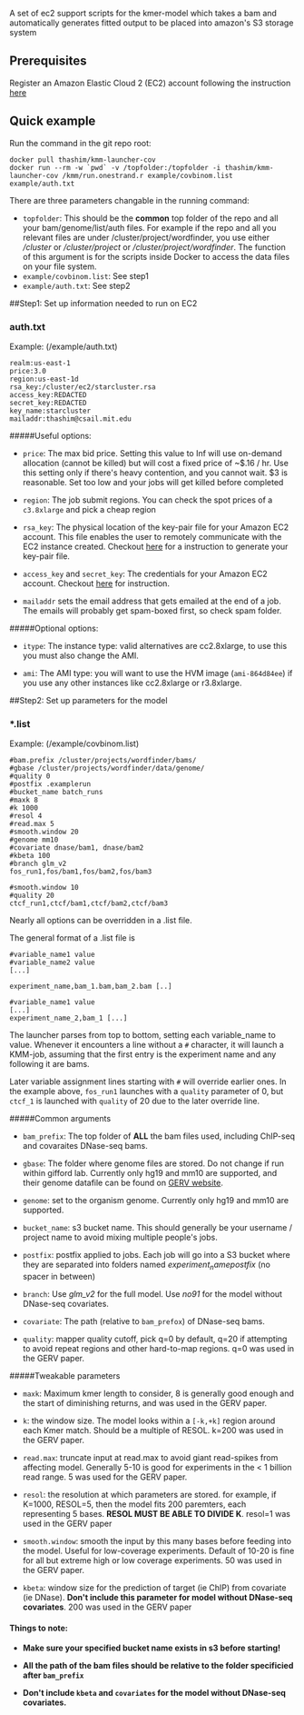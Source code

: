 
A set of ec2 support scripts for the kmer-model which takes a bam and automatically generates fitted output to be placed into amazon's S3 storage system

## Prerequisites
Register an Amazon Elastic Cloud 2 (EC2) account following the instruction [here](http://docs.aws.amazon.com/AWSEC2/latest/UserGuide/get-set-up-for-amazon-ec2.html)


##	Quick example

Run the command in the git repo root:

```
docker pull thashim/kmm-launcher-cov
docker run --rm -w `pwd` -v /topfolder:/topfolder -i thashim/kmm-launcher-cov /kmm/run.onestrand.r example/covbinom.list example/auth.txt
```

There are three parameters changable in the running command:

+ `topfolder`: This should be the **common** top folder of the repo and all your bam/genome/list/auth files. For example if the repo and all you relevant files are under /cluster/project/wordfinder, you use either  */cluster* or */cluster/project* or */cluster/project/wordfinder*. The function of this argument is for the scripts inside Docker to access the data files on your file system.
+ `example/covbinom.list`: See step1
+ `example/auth.txt`: See step2

##Step1: Set up information needed to run on EC2

### auth.txt
Example: (/example/auth.txt)

```
realm:us-east-1
price:3.0
region:us-east-1d
rsa_key:/cluster/ec2/starcluster.rsa
access_key:REDACTED
secret_key:REDACTED
key_name:starcluster
mailaddr:thashim@csail.mit.edu
```


#####Useful options:

+ `price`: The max bid price. Setting this value to Inf will use on-demand allocation (cannot be killed) but will cost a fixed price of ~$.16 / hr. Use this setting only if there's heavy contention, and you cannot wait. $3 is reasonable. Set too low and your jobs will get killed before completed

+ `region`: The job submit regions. You can check the spot prices of a `c3.8xlarge` and pick a cheap region

+ `rsa_key`: The physical location of the key-pair file for your Amazon EC2 account. This file enables the user to remotely communicate with the EC2 instance created. Checkout [here](http://docs.aws.amazon.com/AWSEC2/latest/UserGuide/ec2-key-pairs.html#having-ec2-create-your-key-pair) for a instruction to generate your key-pair file.

+ `access_key` and `secret_key`: The credentials for your Amazon EC2 account. Checkout [here](http://docs.aws.amazon.com/AWSSimpleQueueService/latest/SQSGettingStartedGuide/AWSCredentials.html) for instruction.

+ `mailaddr` sets the email address that gets emailed at the end of a job. The emails will probably get spam-boxed first, so check spam folder.

#####Optional options:

+ `itype`: The instance type: valid alternatives are cc2.8xlarge, to use this you must also change the AMI.

+ `ami`: The AMI type: you will want to use the HVM image (`ami-864d84ee`) if you use any other instances like cc2.8xlarge or r3.8xlarge.


##Step2: Set up parameters for the model
### *.list

Example: (/example/covbinom.list)

```
#bam.prefix /cluster/projects/wordfinder/bams/
#gbase /cluster/projects/wordfinder/data/genome/
#quality 0
#postfix .examplerun
#bucket_name batch_runs
#maxk 8
#k 1000
#resol 4
#read.max 5
#smooth.window 20
#genome mm10
#covariate dnase/bam1, dnase/bam2
#kbeta 100
#branch glm_v2
fos_run1,fos/bam1,fos/bam2,fos/bam3

#smooth.window 10
#quality 20
ctcf_run1,ctcf/bam1,ctcf/bam2,ctcf/bam3
```

Nearly all options can be overridden in a .list file.

The general format of a .list file is

```
#variable_name1 value
#variable_name2 value
[...]

experiment_name,bam_1.bam,bam_2.bam [..]

#variable_name1 value
[...]
experiment_name_2,bam_1 [...]
```

The launcher parses from top to bottom, setting each variable_name to value. Whenever it encounters a line without a `#` character, it will launch a KMM-job, assuming that the first entry is the experiment name and any following it are bams.

Later variable assignment lines starting with `#` will override earlier ones. In the example above, `fos_run1` launches with a `quality` parameter of 0, but `ctcf_1` is launched with `quality` of 20 due to the later override line.



#####Common arguments

+ `bam_prefix`: The top folder of **ALL** the bam files used, including ChIP-seq and covaraites DNase-seq bams.

+ `gbase`: The folder where genome files are stored. Do not change if run within gifford lab. Currently only hg19 and mm10 are supported, and their genome datafile can be found on [GERV website](http://gerv.csail.mit.edu).
+ `genome`: set to the organism genome. Currently only hg19 and mm10 are supported.

+ `bucket_name`: s3 bucket name. This should generally be your username / project name to avoid mixing multiple people's jobs. 

+ `postfix`: postfix applied to jobs. Each job will go into a S3 bucket where they are separated into folders named $experiment_name$$postfix$ (no spacer in between)


+ `branch`: Use *glm_v2* for the full model. Use *no91* for the model without DNase-seq covariates.

+ `covariate`: The path (relative to `bam_prefox`) of DNase-seq bams. 

+ `quality`: mapper quality cutoff, pick q=0 by default, q=20 if attempting to avoid repeat regions and other hard-to-map regions. q=0 was used in the GERV paper.

#####Tweakable parameters

+ `maxk`: Maximum kmer length to consider, 8 is generally good enough and the start of diminishing returns, and was used in the GERV paper.

+ `k`: the window size. The model looks within a `[-k,+k]` region around each Kmer match. Should be a multiple of RESOL. k=200 was used in the GERV paper.

+ `read.max`: truncate input at read.max to avoid giant read-spikes from affecting model. Generally 5-10 is good for experiments in the < 1 billion read range. 5 was used for the GERV paper.


+ `resol`: the resolution at which parameters are stored. for example, if K=1000, RESOL=5, then the model fits 200 paremters, each representing 5 bases. **RESOL MUST BE ABLE TO DIVIDE K**. resol=1 was used in the GERV paper

+ `smooth.window`: smooth the input by this many bases before feeding into the model. Useful for low-coverage experiments. Default of 10-20 is fine for all but extreme high or low coverage experiments. 50 was used in the GERV paper.

+ `kbeta`: window size for the prediction of target (ie ChIP) from covariate (ie DNase). **Don't include this parameter for model without DNase-seq covariates**. 200 was used in the GERV paper

#### Things to note:

+ **Make sure your specified bucket name exists in s3 before starting!**

+ **All the path of the bam files should be relative to the folder specificied after `bam_prefix`**

+ **Don't include `kbeta` and `covariates` for the model without DNase-seq covariates.**


